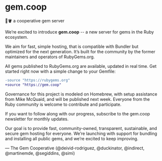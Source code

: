 # gem.coop
💎🪣 a cooperative gem server

We’re excited to introduce **gem.coop** -- a new server for gems in the Ruby ecosystem.

We aim for fast, simple hosting, that is compatible with Bundler but optimized for the next generation. It’s built for the community by the former maintainers and operators of RubyGems.org.

All gems published to RubyGems.org are available, updated in real time. Get started right now with a simple change to your Gemfile:

```diff
-source "https://rubygems.org"
+source "https://gem.coop"
```

Governance for this project is modeled on Homebrew, with setup assistance from Mike McQuaid, and will be published next week. Everyone from the Ruby community is welcome to contribute and participate.

If you want to follow along with our progress, subscribe to the gem.coop newsletter for monthly updates.

Our goal is to provide fast, community-owned, transparent, sustainable, and secure gem hosting for everyone. We’re launching with support for bundling and installing all public gems, and we’re excited to keep improving.

— The Gem Cooperative (@deivid-rodriguez, @duckinator, @indirect, @martinemde, @segiddins, @simi)
